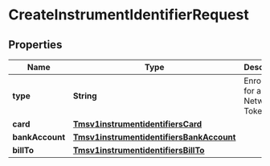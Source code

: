 
# CreateInstrumentIdentifierRequest

## Properties
Name | Type | Description | Notes
------------ | ------------- | ------------- | -------------
**type** | **String** | Enrol card for a Network Token |  [optional]
**card** | [**Tmsv1instrumentidentifiersCard**](Tmsv1instrumentidentifiersCard.md) |  |  [optional]
**bankAccount** | [**Tmsv1instrumentidentifiersBankAccount**](Tmsv1instrumentidentifiersBankAccount.md) |  |  [optional]
**billTo** | [**Tmsv1instrumentidentifiersBillTo**](Tmsv1instrumentidentifiersBillTo.md) |  |  [optional]



